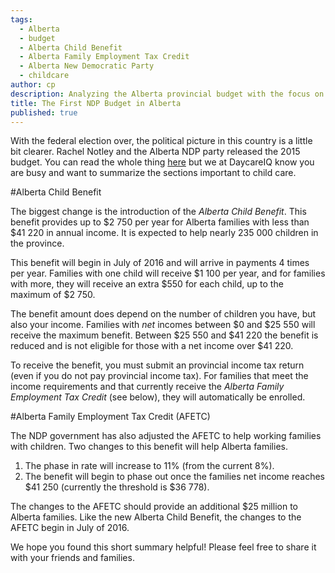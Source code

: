 ```yaml
---
tags:
  - Alberta
  - budget
  - Alberta Child Benefit
  - Alberta Family Employment Tax Credit
  - Alberta New Democratic Party
  - childcare
author: cp
description: Analyzing the Alberta provincial budget with the focus on children and child care.
title: The First NDP Budget in Alberta
published: true
---
```

With the federal election over, the political picture in this country is a little bit clearer.  Rachel Notley and the Alberta NDP party released the 2015 budget.  You can read the whole thing [here](http://finance.alberta.ca/publications/budget/budget2015-october/index.html) but we at DaycareIQ know you are busy and want to summarize the sections important to child care.

#Alberta Child Benefit

The biggest change is the introduction of the *Alberta Child Benefit*.  This benefit provides up to $2 750 per year for Alberta families with less than $41 220 in annual income.  It is expected to help nearly 235 000 children in the province.

This benefit will begin in July of 2016 and will arrive in payments 4 times per year.  Families with one child will receive $1 100 per year, and for families with more, they will receive an extra $550 for each child, up to the maximum of $2 750.  

The benefit amount does depend on the number of children you have, but also your income.  Families with *net* incomes between $0 and $25 550 will receive the maximum benefit.  Between $25 550 and $41 220 the benefit is reduced and is not eligible for those with a net income over $41 220.

To receive the benefit, you must submit an provincial income tax return (even if you do not pay provincial income tax).  For families that meet the income requirements and that currently receive the *Alberta Family Employment Tax Credit* (see below), they will automatically be enrolled.

#Alberta Family Employment Tax Credit (AFETC)

The NDP government has also adjusted the AFETC to help working families with children.  Two changes to this benefit will help Alberta families.  
1. The phase in rate will increase to 11% (from the current 8%).
2. The benefit will begin to phase out once the families net income reaches $41 250 (currently the threshold is $36 778).

The changes to the AFETC should provide an additional $25 million to Alberta families.  Like the new Alberta Child Benefit, the changes to the AFETC begin in July of 2016.

We hope you found this short summary helpful!  Please feel free to share it with your friends and families. 
